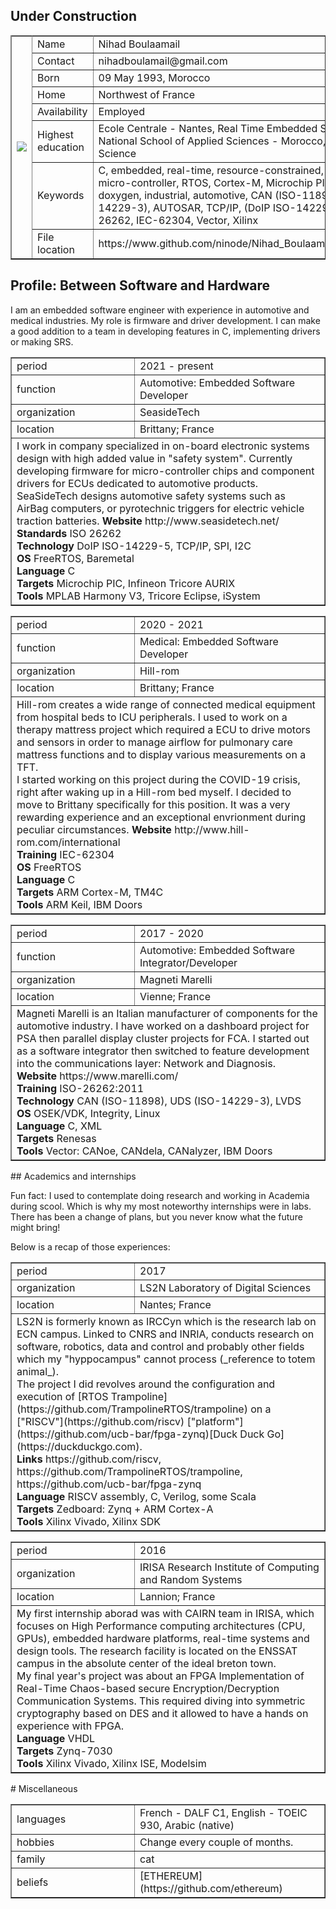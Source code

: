 ## Under Construction

<table border=1><tbody>

<tr><td rowspan=10 width=240>
<IMG SRC=pics/myself.jpg>
</td></tr>

<tr><td width="180">Name</td><td>
Nihad Boulaamail
</td></tr>

<tr><td>Contact</td><td>
nihadboulamail@gmail.com
</td></tr>

<tr><td>Born</td><td>
09 May 1993, Morocco
</td></tr>

<tr><td>Home</td><td>
Northwest of France
</td></tr>

<tr><td>Availability</td><td>
Employed
</td></tr>

<tr><td>Highest education</td><td>
Ecole Centrale - Nantes, Real Time Embedded Systems
<BR />
National School of Applied Sciences - Morocco, Computer Science
</td></tr>

<tr><td>Keywords</td><td>
C, embedded, real-time, resource-constrained, electronics,
micro-controller, RTOS, Cortex-M, Microchip PIC,
make, git, doxygen, industrial, automotive,
CAN (ISO-11898), UDS (ISO-14229-3), AUTOSAR, TCP/IP,
(DoIP ISO-14229-5). ISO-26262, IEC-62304,
Vector, Xilinx
</td></tr>

<tr><td>File location</td><td>
https://www.github.com/ninode/Nihad_Boulaamail_CV/index.md
</td></tr>

</tbody></table>

<!--- --------------------------------------------------------------------- -->

## Profile: Between Software and Hardware

I am an embedded software engineer with experience in automotive and medical industries.
My role is firmware and driver development. I can make a good addition to a team in developing features in C, implementing drivers or making SRS.

<!--- --------------------------------------------------------------------- -->

<table border=1><tbody>

<tr><td width="180">period</td><td>
2021 - present
</td></tr>

<tr><td>function</td><td>
Automotive: Embedded Software Developer 
</td></tr>

<tr><td>organization</td><td>
SeasideTech
</td></tr>

<tr><td>location</td><td>
Brittany; France
</td></tr>

<tr><td colspan = 2>
I work in company specialized in on-board electronic systems design with high added value in "safety system".
Currently developing firmware for micro-controller chips and component drivers for ECUs dedicated to automotive products.
<BR />
SeaSideTech designs automotive safety systems such as AirBag computers, or pyrotechnic triggers for electric vehicle traction batteries.
<strong>Website</strong> http://www.seasidetech.net/
<BR />
<strong>Standards</strong> ISO 26262
<BR />
<strong>Technology</strong> DoIP ISO-14229-5, TCP/IP, SPI, I2C
<BR />
<strong>OS</strong> FreeRTOS, Baremetal
<BR />
<strong>Language</strong> C
<BR />
<strong>Targets</strong> Microchip PIC, Infineon Tricore AURIX
<BR />
<strong>Tools</strong> MPLAB Harmony V3, Tricore Eclipse, iSystem
</td></tr>

</tbody></table>

<!--- --------------------------------------------------------------------- -->

<table border=1><tbody>

<tr><td width="180">period</td><td>
2020 - 2021
</td></tr>

<tr><td>function</td><td>
Medical: Embedded Software Developer 
</td></tr>

<tr><td>organization</td><td>
Hill-rom
</td></tr>

<tr><td>location</td><td>
Brittany; France
</td></tr>

<tr><td colspan = 2>
Hill-rom creates a wide range of connected medical equipment from hospital beds to ICU peripherals.
I used to work on a therapy mattress project which required a ECU to drive motors and sensors in order
to manage airflow for pulmonary care mattress functions and to display various measurements on a TFT.
<BR />
I started working on this project during the COVID-19 crisis, right after waking up in a Hill-rom bed myself. I decided to move to Brittany specifically for this position. It was a very rewarding experience and an exceptional envrionment during peculiar circumstances.
<strong>Website</strong> http://www.hill-rom.com/international
<BR />
<strong>Training</strong> IEC-62304
<BR />
<strong>OS</strong> FreeRTOS
<BR />
<strong>Language</strong> C
<BR />
<strong>Targets</strong> ARM Cortex-M, TM4C
<BR />
<strong>Tools</strong> ARM Keil, IBM Doors
</td></tr>

</tbody></table>

<!--- --------------------------------------------------------------------- -->
<table border=1><tbody>

<tr><td width="180">period</td><td>
2017 - 2020
</td></tr>

<tr><td>function</td><td>
Automotive: Embedded Software Integrator/Developer 
</td></tr>

<tr><td>organization</td><td>
Magneti Marelli
</td></tr>

<tr><td>location</td><td>
Vienne; France
</td></tr>

<tr><td colspan = 2>
Magneti Marelli is an Italian manufacturer of components for the automotive industry. 
I have worked on a dashboard project for PSA then parallel display cluster projects for FCA.
I started out as a software integrator then switched to feature development into the communications layer: Network and Diagnosis.
<BR />
<strong>Website</strong> https://www.marelli.com/
<BR />  
<strong>Training</strong> ISO-26262:2011
<BR />
<strong>Technology</strong> CAN (ISO-11898), UDS (ISO-14229-3), LVDS
<BR />
<strong>OS</strong> OSEK/VDK, Integrity, Linux
<BR />
<strong>Language</strong> C, XML
<BR />
<strong>Targets</strong> Renesas
<BR />
<strong>Tools</strong> Vector: CANoe, CANdela, CANalyzer, IBM Doors
</td></tr>

</tbody></table>
<!--- --------------------------------------------------------------------- -->
## Academics and internships

Fun fact: I used to contemplate doing research and working in Academia during scool.
Which is why my most noteworthy internships were in labs.
There has been a change of plans, but you never know what the future might bring!

Below is a recap of those experiences:
<!--- --------------------------------------------------------------------- -->
<table border=1><tbody>

<tr><td width="180">period</td><td>
2017
</td></tr>

<tr><td>organization</td><td>
LS2N Laboratory of Digital Sciences
</td></tr>

<tr><td>location</td><td>
Nantes; France
</td></tr>

<tr><td colspan = 2>
LS2N is formerly known as IRCCyn which is the research lab on ECN campus. Linked to CNRS and INRIA, conducts research on software, robotics, data and control and probably other fields which my "hyppocampus" cannot process (_reference to totem animal_).
<BR />
The project I did revolves around the configuration and execution of [RTOS Trampoline](https://github.com/TrampolineRTOS/trampoline) on a ["RISCV"](https://github.com/riscv)
["platform"](https://github.com/ucb-bar/fpga-zynq)[Duck Duck Go](https://duckduckgo.com).
<BR />
<strong>Links</strong> https://github.com/riscv, https://github.com/TrampolineRTOS/trampoline, https://github.com/ucb-bar/fpga-zynq
<BR />
<strong>Language</strong> RISCV assembly, C, Verilog, some Scala
<BR />
<strong>Targets</strong> Zedboard: Zynq + ARM Cortex-A
<BR />
<strong>Tools</strong> Xilinx Vivado, Xilinx SDK
</td></tr>

</tbody></table>
<!--- --------------------------------------------------------------------- -->
<table border=1><tbody>

<tr><td width="180">period</td><td>
2016
</td></tr>

<tr><td>organization</td><td>
IRISA Research Institute of Computing and Random Systems
</td></tr>

<tr><td>location</td><td>
Lannion; France
</td></tr>

<tr><td colspan = 2>
My first internship aborad was with CAIRN team in IRISA, which focuses on High Performance computing architectures (CPU, GPUs), embedded hardware platforms, real-time systems and design tools. The research facility is located on the ENSSAT campus in the absolute center of the ideal breton town.
<BR />
My final year's project was about an FPGA Implementation of Real-Time Chaos-based secure
Encryption/Decryption Communication Systems. This required diving into symmetric cryptography based on DES and it allowed to have a hands on experience with FPGA.
<BR />
<strong>Language</strong> VHDL
<BR />
<strong>Targets</strong> Zynq-7030
<BR />
<strong>Tools</strong> Xilinx Vivado, Xilinx ISE, Modelsim
</td></tr>

</tbody></table>
<!--- --------------------------------------------------------------------- -->
# Miscellaneous

<table border=1; width="100%"><tbody>

<tr><td width="180">languages</td><td>
French - DALF C1, English - TOEIC 930, Arabic (native)
</td></tr>

<tr><td>hobbies</td><td>
Change every couple of months.
</td></tr>

<tr><td>family</td><td>
cat
</td></tr>
  
<tr><td>beliefs</td><td>
[ETHEREUM](https://github.com/ethereum)
</td></tr>

</tbody></table>
